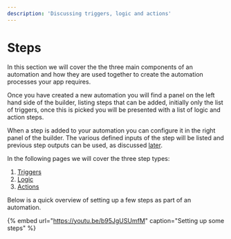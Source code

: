 ```yaml
---
description: 'Discussing triggers, logic and actions'
---
```


# Steps

In this section we will cover the the three main components of an automation and how they are used together to create the automation processes your app requires.

Once you have created a new automation you will find a panel on the left hand side of the builder, listing steps that can be added, initially only the list of triggers, once this is picked you will be presented with a list of logic and action steps.

When a step is added to your automation you can configure it in the right panel of the builder. The various defined inputs of the step will be listed and previous step outputs can be used, as discussed [later](../contextual-bindings.md).

In the following pages we will cover the three step types:

1. [Triggers](triggers.md)
2. [Logic](logic.md)
3. [Actions](actions.md)

Below is a quick overview of setting up a few steps as part of an automation.

{% embed url="https://youtu.be/b95JgUSUmfM" caption="Setting up some steps" %}











